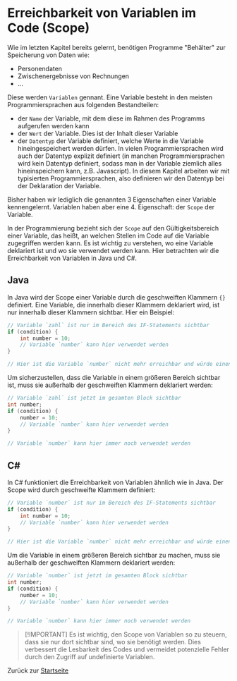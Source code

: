 # Erreichbarkeit von Variablen im Code (Scope)

Wie im letzten Kapitel bereits gelernt, benötigen Programme "Behälter" zur Speicherung von Daten wie:
- Personendaten
- Zwischenergebnisse von Rechnungen
- ...

Diese werden `Variablen` gennant. Eine Variable besteht in den meisten Programmiersprachen aus folgenden Bestandteilen:
- der `Name` der Variable, mit dem diese im Rahmen des Programms aufgerufen werden kann
- der `Wert` der Variable. Dies ist der Inhalt dieser Variable
- der `Datentyp` der Variable definiert, welche Werte in die Variable hineingespeichert werden dürfen. In vielen Programmiersprachen wird auch der Datentyp explizit definiert (in manchen Programmiersprachen wird kein Datentyp definiert, sodass man in der Variable ziemlich alles hineinspeichern kann, z.B. Javascript). In diesem Kapitel arbeiten wir mit typisierten Programmiersprachen, also definieren wir den Datentyp bei der Deklaration der Variable.

Bisher haben wir lediglich die genannten 3 Eigenschaften einer Variable kennengelernt. Variablen haben aber eine 4. Eigenschaft: der `Scope` der Variable.

In der Programmierung bezieht sich der `Scope` auf den Gültigkeitsbereich einer Variable, das heißt, an welchen Stellen im Code auf die Variable zugegriffen werden kann. Es ist wichtig zu verstehen, wo eine Variable deklariert ist und wo sie verwendet werden kann. Hier betrachten wir die Erreichbarkeit von Variablen in Java und C#.

## Java

In Java wird der Scope einer Variable durch die geschweiften Klammern `{}` definiert. Eine Variable, die innerhalb dieser Klammern deklariert wird, ist nur innerhalb dieser Klammern sichtbar. Hier ein Beispiel:

```java
// Variable `zahl` ist nur im Bereich des IF-Statements sichtbar
if (condition) {
    int number = 10;
    // Variable `number` kann hier verwendet werden
}

// Hier ist die Variable `number` nicht mehr erreichbar und würde einen Fehler verursachen
```

Um sicherzustellen, dass die Variable in einem größeren Bereich sichtbar ist, muss sie außerhalb der geschweiften Klammern deklariert werden:

```java
// Variable `zahl` ist jetzt im gesamten Block sichtbar
int number;
if (condition) {
    number = 10;
    // Variable `number` kann hier verwendet werden
}

// Variable `number` kann hier immer noch verwendet werden
```

## C#

In C# funktioniert die Erreichbarkeit von Variablen ähnlich wie in Java. Der Scope wird durch geschweifte Klammern definiert:

```csharp
// Variable `number` ist nur im Bereich des IF-Statements sichtbar
if (condition) {
    int number = 10;
    // Variable `number` kann hier verwendet werden
}

// Hier ist die Variable `number` nicht mehr erreichbar und würde einen Fehler verursachen
```

Um die Variable in einem größeren Bereich sichtbar zu machen, muss sie außerhalb der geschweiften Klammern deklariert werden:

```csharp
// Variable `number` ist jetzt im gesamten Block sichtbar
int number;
if (condition) {
    number = 10;
    // Variable `number` kann hier verwendet werden
}

// Variable `number` kann hier immer noch verwendet werden
```

> [!IMPORTANT] Es ist wichtig, den Scope von Variablen so zu steuern, dass sie nur dort sichtbar sind, wo sie benötigt werden. Dies verbessert die Lesbarkeit des Codes und vermeidet potenzielle Fehler durch den Zugriff auf undefinierte Variablen. 

Zurück zur [Startseite](README.md)
